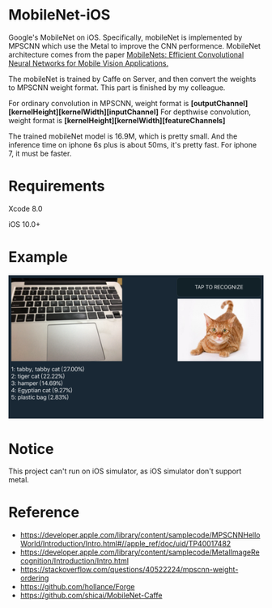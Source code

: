 # MobileNet-iOS
Google's MobileNet on iOS. Specifically, mobileNet is implemented by MPSCNN which use the Metal to improve the CNN performence. MobileNet architecture comes from the paper [MobileNets: Efficient Convolutional Neural Networks for Mobile Vision Applications.](https://arxiv.org/abs/1704.04861v1)

The mobileNet is trained by Caffe on Server, and then convert the weights to MPSCNN weight format. This part is finished by my colleague.

For ordinary convolution in MPSCNN, weight format is **[outputChannel][kernelHeight][kernelWidth][inputChannel]**
For depthwise convolution, weight format is **[kernelHeight][kernelWidth][featureChannels]**

The trained mobileNet model is 16.9M, which is pretty small. And the inference time on iphone 6s plus is about 50ms, it's pretty fast. For iphone 7, it must be faster.

# Requirements
Xcode 8.0

iOS 10.0+

# Example
![image](https://github.com/Revo-Future/MobileNet-iOS/blob/master/example.PNG)

# Notice
This project can't run on iOS simulator, as iOS simulator don't support metal.

# Reference
* https://developer.apple.com/library/content/samplecode/MPSCNNHelloWorld/Introduction/Intro.html#//apple_ref/doc/uid/TP40017482
* https://developer.apple.com/library/content/samplecode/MetalImageRecognition/Introduction/Intro.html
* https://stackoverflow.com/questions/40522224/mpscnn-weight-ordering
* https://github.com/hollance/Forge
* https://github.com/shicai/MobileNet-Caffe
